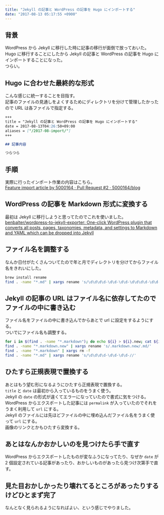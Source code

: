 ```yaml
---
title: "Jekyll の記事と WordPress の記事を Hugo にインポートする"
date: "2017-08-13 05:17:55 +0900"
---
```


## 背景

WordPress から Jekyll に移行した時に記事の移行が面倒で放っておいた。  
Hugo に移行することにしたから Jekyll の記事と WordPress の記事を Hugo にインポートすることになった。  
つらい。

## Hugo に合わせた最終的な形式

こんな感じに統一することを目指す。  
記事のファイルの見通しをよくするためにディレクトリを分けて管理したかったので URL は各ファイルで指定する。

```md
+++
title = "Jekyll の記事と WordPress の記事を Hugo にインポートする"
date = 2017-08-13T04:26:50+09:00
aliases = ["/2017-08-import/"]
+++

## 記事内容

つらつら
```

## 手順

実際に行ったインポート作業の内容はこちら。  
[Feature import article by 5000164 · Pull Request #2 · 5000164/blog](https://github.com/5000164/blog/pull/2)

## WordPress の記事を Markdown 形式に変換する

最初は Jekyll に移行しようと思ってたのでこれを使いました。  
[benbalter/wordpress-to-jekyll-exporter: One-click WordPress plugin that converts all posts, pages, taxonomies, metadata, and settings to Markdown and YAML which can be dropped into Jekyll](https://github.com/benbalter/wordpress-to-jekyll-exporter)

## ファイル名を調整する

なんか日付がたくさんついてたので年と月でディレクトリを分けてからファイル名をきれいにした。

```bash
brew install rename
find . -name "*.md" | xargs rename 's/\d\d\d\d-\d\d-\d\d-\d\d\d\d-\d\d-//'
```

## Jekyll の記事の URL はファイル名に依存してたのでファイルの中に書き込む

ファイル名をファイルの中に書き込んでからあとで url に設定をするようにする。  
ついでにファイル名も調整する。

```bash
for i in $(find . -name "*.markdown"); do echo ${i} > ${i}.new; cat ${i} >> ${i}.new; done
find . -name "*.markdown.new" | xargs rename 's/.markdown.new/.md/'
find . -name "*.markdown" | xargs rm -f
find . -name "*.md" | xargs rename 's/\d\d\d\d-\d\d-\d\d-//'
```

## ひたすら正規表現で置換する

あとはもう望む形になるようにひたすら正規表現で置換する。  
`title` と `date` は最初から入っているものをうまく使う。  
Jekyll の `date` の形式が違くてエラーになっていたので書式に気をつける。  
WordPress からエクスポートした記事には `permalink` が入っていたのでそれをうまく利用して `url` にする。  
Jekyll のファイルには先ほどファイルの中に埋め込んだファイル名をうまく使って `url` にする。  
画像のリンクとかもひたすら変換する。

## あとはなんかおかしいのを見つけたら手で直す

WordPress からエクスポートしたものが変なふうになってたり、なぜか `date` が 2 個設定されている記事があったり、おかしいものがあったら見つけ次第手で直す。

## 見た目おかしかったり壊れてるところがあったりするけどひとまず完了

なんとなく見られるようになればよい、という感じでやりました。
